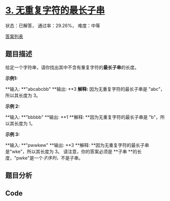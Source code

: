 # [3. 无重复字符的最长子串](https://leetcode-cn.com/problems/longest-substring-without-repeating-characters)

状态：已解答， 通过率：29.26%， 难度：中等

[答案列表](Solutions/answer_list.md)

## 题目描述
给定一个字符串，请你找出其中不含有重复字符的**最长子串**的长度。

**示例1:**


**输入: **"abcabcbb"
**输出: **3 
**解释:** 因为无重复字符的最长子串是 "abc"，所以其长度为 3。



**示例 2:**


**输入: **"bbbbb"
**输出: **1
**解释: **因为无重复字符的最长子串是 "b"，所以其长度为 1。



**示例 3:**


**输入: **"pwwkew"
**输出: **3
**解释: **因为无重复字符的最长子串是"wke"，所以其长度为 3。
    请注意，你的答案必须是 **子串 **的长度，"pwke"是一个<em>子序列，</em>不是子串。





## 题目分析


## Code

